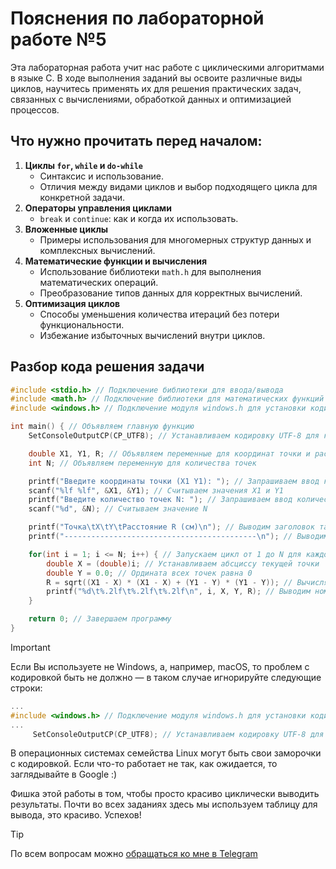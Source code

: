 # Пояснения по лабораторной работе №5

Эта лабораторная работа учит нас работе с циклическими алгоритмами в языке C. В ходе выполнения заданий вы освоите различные виды циклов, научитесь применять их для решения практических задач, связанных с вычислениями, обработкой данных и оптимизацией процессов.

## Что нужно прочитать перед началом:
1. **Циклы `for`, `while` и `do-while`**
    - Синтаксис и использование.
    - Отличия между видами циклов и выбор подходящего цикла для конкретной задачи.
2. **Операторы управления циклами**
    - `break` и `continue`: как и когда их использовать.
3. **Вложенные циклы**
    - Примеры использования для многомерных структур данных и комплексных вычислений.
4. **Математические функции и вычисления**
    - Использование библиотеки `math.h` для выполнения математических операций.
    - Преобразование типов данных для корректных вычислений.
5. **Оптимизация циклов**
    - Способы уменьшения количества итераций без потери функциональности.
    - Избежание избыточных вычислений внутри циклов.

## Разбор кода решения задачи

```c
#include <stdio.h> // Подключение библиотеки для ввода/вывода
#include <math.h> // Подключение библиотеки для математических функций
#include <windows.h> // Подключение модуля windows.h для установки кодировки вывода

int main() { // Объявляем главную функцию
    SetConsoleOutputCP(CP_UTF8); // Устанавливаем кодировку UTF-8 для корректного отображения русских символов

    double X1, Y1, R; // Объявляем переменные для координат точки и расстояния
    int N; // Объявляем переменную для количества точек

    printf("Введите координаты точки (X1 Y1): "); // Запрашиваем ввод координат точки
    scanf("%lf %lf", &X1, &Y1); // Считываем значения X1 и Y1
    printf("Введите количество точек N: "); // Запрашиваем ввод количества точек
    scanf("%d", &N); // Считываем значение N

    printf("Точка\tX\tY\tРасстояние R (см)\n"); // Выводим заголовок таблицы
    printf("-------------------------------------------\n"); // Выводим разделительную линию

    for(int i = 1; i <= N; i++) { // Запускаем цикл от 1 до N для каждой точки
        double X = (double)i; // Устанавливаем абсциссу текущей точки
        double Y = 0.0; // Ордината всех точек равна 0
        R = sqrt((X1 - X) * (X1 - X) + (Y1 - Y) * (Y1 - Y)); // Вычисляем расстояние по формуле расстояния между двумя точками
        printf("%d\t%.2lf\t%.2lf\t%.2lf\n", i, X, Y, R); // Выводим номер точки, координаты X и Y, и расстояние R
    }

    return 0; // Завершаем программу
}
```

> [!IMPORTANT]
> Если Вы используете не Windows, а, например, macOS, то проблем с кодировкой быть не должно — в таком случае игнорируйте следующие строки:
> ```c
> ...
> #include <windows.h> // Подключение модуля windows.h для установки кодировки вывода
> ...
>      SetConsoleOutputCP(CP_UTF8); // Устанавливаем кодировку UTF-8 для вывода в консоли русских символов: иначе будут иероглифы
> ```
>
> В операционных системах семейства Linux могут быть свои заморочки с кодировкой. Если что-то работает не так, как ожидается, то заглядывайте в Google :)

Фишка этой работы в том, чтобы просто красиво циклически выводить результаты. Почти во всех заданиях здесь мы используем таблицу для вывода, это красиво. Успехов!

> [!TIP]
> По всем вопросам можно [обращаться ко мне в Telegram](https://t.me/plunkzy)